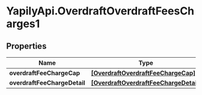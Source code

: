 # YapilyApi.OverdraftOverdraftFeesCharges1

## Properties

Name | Type | Description | Notes
------------ | ------------- | ------------- | -------------
**overdraftFeeChargeCap** | [**[OverdraftOverdraftFeeChargeCap]**](OverdraftOverdraftFeeChargeCap.md) |  | [optional] 
**overdraftFeeChargeDetail** | [**[OverdraftOverdraftFeeChargeDetail]**](OverdraftOverdraftFeeChargeDetail.md) |  | [optional] 



